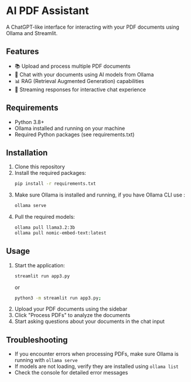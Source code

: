 # AI PDF Assistant

A ChatGPT-like interface for interacting with your PDF documents using Ollama and Streamlit.

## Features

- 📚 Upload and process multiple PDF documents
- 🤖 Chat with your documents using AI models from Ollama
- 📊 RAG (Retrieval Augmented Generation) capabilities
- 💬 Streaming responses for interactive chat experience

## Requirements

- Python 3.8+
- Ollama installed and running on your machine
- Required Python packages (see requirements.txt)

## Installation

1. Clone this repository
2. Install the required packages:
   ```bash
   pip install -r requirements.txt
   ```
3. Make sure Ollama is installed and running, if you have Ollama CLI use :
   ```bash
   ollama serve
   ```
4. Pull the required models:
   ```bash
   ollama pull llama3.2:3b
   ollama pull nomic-embed-text:latest
   ```

## Usage

1. Start the application:
   ```bash
   streamlit run app3.py
   ```
   or 
      ```bash
   python3 -m streamlit run app3.py; 
   ```
2. Upload your PDF documents using the sidebar
3. Click "Process PDFs" to analyze the documents
4. Start asking questions about your documents in the chat input

## Troubleshooting

- If you encounter errors when processing PDFs, make sure Ollama is running with `ollama serve`
- If models are not loading, verify they are installed using `ollama list`
- Check the console for detailed error messages
